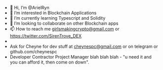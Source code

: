 - 👋 Hi, I’m @ArielRyn 
- 👀 I’m interested in Blockchain Applications
- 🌱 I’m currently learning Typescript and Solidity
- 💞️ I’m looking to collaborate on other Blockchain apps 
- 📫 How to reach me girlsmakingcrypto@gmail.com or https://twitter.com/SirenTrove_DEX
- 
- Ask for Cheyne for dev stuff at cheynespc@gmail.com or on telegram or github.com/cheynespc
- Developer Contractor Project Manager blah blah blah - "u need it and you can afford it, then come on down".

<!---
ArielRin/ArielRin is a ✨ special ✨ repository because its `README.md` (this file) appears on your GitHub profile.
You can click the Preview link to take a look at your changes.
--->
